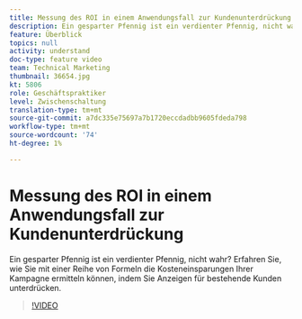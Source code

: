 ```yaml
---
title: Messung des ROI in einem Anwendungsfall zur Kundenunterdrückung
description: Ein gesparter Pfennig ist ein verdienter Pfennig, nicht wahr? Erfahren Sie, wie Sie mit einer Reihe von Formeln die Kosteneinsparungen Ihrer Kampagne ermitteln können, indem Sie Anzeigen für bestehende Kunden unterdrücken.
feature: Überblick
topics: null
activity: understand
doc-type: feature video
team: Technical Marketing
thumbnail: 36654.jpg
kt: 5806
role: Geschäftspraktiker
level: Zwischenschaltung
translation-type: tm+mt
source-git-commit: a7dc335e75697a7b1720eccdadbb9605fdeda798
workflow-type: tm+mt
source-wordcount: '74'
ht-degree: 1%

---
```



# Messung des ROI in einem Anwendungsfall zur Kundenunterdrückung

Ein gesparter Pfennig ist ein verdienter Pfennig, nicht wahr? Erfahren Sie, wie Sie mit einer Reihe von Formeln die Kosteneinsparungen Ihrer Kampagne ermitteln können, indem Sie Anzeigen für bestehende Kunden unterdrücken.

>[!VIDEO](https://video.tv.adobe.com/v/36654/?quality=12&learn=on)
